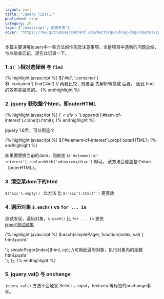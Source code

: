 ```yaml
---
layout: post
title: "Jquery Tips(1)"
published: true
category: zh
tags: ['Javascript','前端开发']
cover: "https://raw.githubusercontent.com/hectorguo/blog-imgs/master/img/20190608235050.png"
---
```

本篇主要讲解jquery中一些方法的性能及注意事项，全是项目中遇到的问题总结，怕以后会忘记，遂在此记录一下。

### 1. `$( )`相对选择器 与  `find`

{% highlight javascript %}
$('#id', '.container')  
$('.container').find('#id')
// 两者比较，前者会 先解析转换成 后者， 因此 find 的效率是最高的。 
{% endhighlight %}

### 2. jquery 获取整个html，即outerHTML

{% highlight javascript %}
$('<div>').append($('#item-of-interest').clone()).html(); 
{% endhighlight %}

jquery 1.6后，可以用这个

{% highlight javascript %}
$('#element-of-interest').prop('outerHTML');
{% endhighlight %}

如果要替换当前的dom，则直接 `$('#element-of-interest').replaceWith('<div>xxx</div>')` 即可。 该方法会覆盖整个dom（outerHTML）。


### 3. 清空某dom下的html

`$('xxx').empty() `
此方法 比 `$('xxx').html('')` 更高效

### 4. 遍历对象 `$.each()`  vs  `for ... in`

测试发现，遍历对象，`$.each()` 比 `for ... in` 更快  
[jsperf测试结果](http://jsperf.com/foreach-vs-jquery-each/9)  

{% highlight javascript %}
$.each(simplePager, function(index, val) {
    html.push('<div class="pager-group">');
    simplePager[index](html, op);  //可用此遍历对象，执行对象内的函数
    html.push('</div>');
});
{% endhighlight %}

### 5. jquery.val() 与 onchange

`jquery.val()` 方法不会触发 Select ，input，textarea 等标签的onchange事件。
